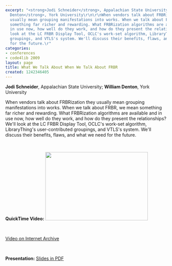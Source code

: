 ```yaml
---
excerpt: "<strong>Jodi Schneider</strong>, Appalachian State University; <strong>William
  Denton</strong>, York University\r\n\r\nWhen vendors talk about FRBRization they
  usually mean grouping manifestations into works. When we talk about FRBR, we mean
  something far richer and rewarding. What FRBRization algorithms are available and
  in use now, how well do they work, and how do they present the relationships? We'll
  look at the LC FRBR Display Tool, OCLC's work-set algorithm, LibraryThing's user-contributed
  groupings, and VTLS's system. We'll discuss their benefits, flaws, and what we need
  for the future.\r"
categories:
- conferences
- code4lib 2009
layout: page
title: What We Talk About When We Talk About FRBR
created: 1242346405
---
```

<strong>Jodi Schneider</strong>, Appalachian State University; <strong>William Denton</strong>, York University

When vendors talk about FRBRization they usually mean grouping manifestations into works. When we talk about FRBR, we mean something far richer and rewarding. What FRBRization algorithms are available and in use now, how well do they work, and how do they present the relationships? We'll look at the LC FRBR Display Tool, OCLC's work-set algorithm, LibraryThing's user-contributed groupings, and VTLS's system. We'll discuss their benefits, flaws, and what we need for the future.
<p>&nbsp;</p>

<strong>QuickTime Video:</strong>
<a href="http://dl.lib.brown.edu/code4lib/schneider.html" target="_blank">
<img src="http://dl.lib.brown.edu/code4lib//17_schneider.jpg" border="0" width="320" height="213"></a>

<p>&nbsp;</p>

<a href="http://www.archive.org/details/Code4lib2009WhatWeTalkAboutWhenWeTalkAboutFrbr">Video on Internet Archive</a>

<p>&nbsp;</p>

<strong>Presentation:</strong>
<a href="http://code4lib.org/files/frbr_code4lib09.pdf" target="_blank">Slides in PDF</a>
